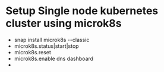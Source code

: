 # Setup Single node kubernetes cluster using microk8s
* snap install microk8s --classic
* microk8s.status|start|stop
* microk8s.reset
* microk8s.enable dns dashboard
* 